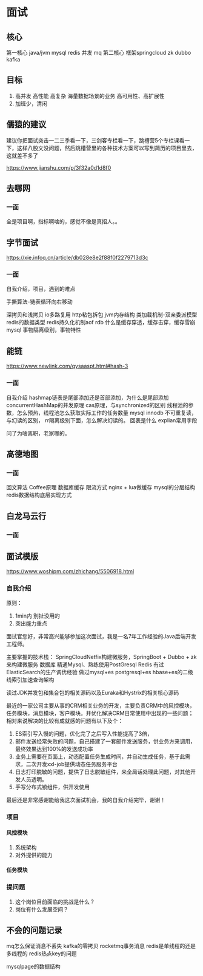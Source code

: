 # 面试

## 核心 
第一核心 java/jvm mysql redis 并发 mq
第二核心 框架springcloud zk dubbo kafka

## 目标
1. 高并发 高性能 高复杂 海量数据场景的业务 高可用性、高扩展性
2. 加班少，清闲


## 儒猿的建议
建议你把面试突击一二三季看一下，三剑客专栏看一下，跳槽营5个专栏课看一下，这样八股文没问题，然后跳槽营里的各种技术方案可以写到简历的项目里去，这就差不多了


https://www.jianshu.com/p/3f32a0d1d8f0


## 去哪网

### 一面
全是项目啊，指标啊啥的，感觉不像是真招人。。




## 字节面试
https://xie.infoq.cn/article/db028e8e2f88f0f2279713d3c

### 一面

自我介绍，项目，遇到的难点

手撕算法-链表循环向右移动

深拷贝和浅拷贝
io多路复用
http粘包拆包
jvm内存结构
类加载机制-双亲委派模型
redis的数据类型
redis持久化机制aof rdb
什么是缓存穿透，缓存击穿，缓存雪崩
mysql 事物隔离级别，事物特性


## 能链
https://www.newlink.com/qysaaspt.html#hash-3

### 一面
自我介绍
hashmap链表是尾部添加还是首部添加，为什么是尾部添加
concurrentHashMap的并发原理
cas原理，与synchronized的区别
线程池的参数，怎么预热，线程池怎么获取实际工作的任务数量
mysql innodb 不可重复读，与幻读的区别，
rr隔离级别下面，怎么解决幻读的。
回表是什么
explian常用字段

问了为啥离职，老家哪的。

## 高德地图

### 一面
回文算法
Coffee原理
数据库缓存
限流方式
nginx + lua做缓存
mysql的分层结构
redis数据结构底层实现方式


## 白龙马云行

### 一面


## 面试模版
https://www.woshipm.com/zhichang/5506918.html


### 自我介绍
原则：
1. 1min内 别扯没用的
2. 突出能力重点

面试官您好，非常高兴能够参加这次面试，我是一名7年工作经验的Java后端开发工程师。

主要掌握的技术栈： SpringCloudNetfix构建微服务，SpringBoot + Dubbo + zk来构建微服务
数据库 精通Mysql、熟练使用PostGresql Redis
有过ElasticSearch的生产调优经验
做过mysql+es postgresql+es hbase+es的二级线索引加速查询架构

读过JDK并发包和集合包的相关源码以及Euraka和Hystrix的相关核心源码

最近的一家公司主要从事的CRM相关业务的开发，主要负责CRM中的风控模块，任务模块，消息模块，客户模块。并优化解决CRM日常使用中出现的一些问题；
相对来说解决的比较有成就感的问题有以下及个：
1. ES索引写入慢的问题，优化完了之后写入性能提高了3倍，
2. 邮件发送经常失败的问题，自己搭建了一套邮件发送服务，供业务方来调用，最终效果达到100%的发送成功率
3. 业务上需要在页面上，动态配置任务生成时间，并自动生成任务，基于此需求，二次开发xxl-job提供动态任务服务平台
4. 日志打印脱敏的问题，提供了日志脱敏组件，来全局话处理此问题，对其他开发人员透明。
5. 手写分布式锁组件，供开发使用

最后还是非常感谢能给我这次面试机会，我的自我介绍完毕，谢谢！

### 项目

#### 风控模块
1. 系统架构
2. 对外提供的能力

#### 任务模块



### 提问题

1. 这个岗位目前面临的挑战是什么？
2. 岗位有什么发展空间？



## 不会的问题记录

mq怎么保证消息不丢失
kafka的零拷贝
rocketmq事务消息
redis是单线程的还是多线程的
redis热点key的问题

mysqlpage的数据结构



